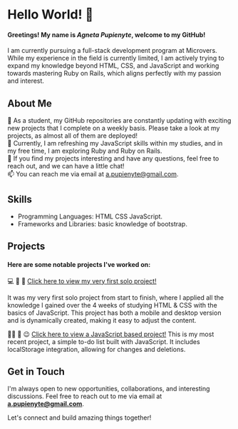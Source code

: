 # Hello World! 👋


 
#### Greetings! My name is ***Agneta Pupienyte***, welcome to my GitHub!
I am currently pursuing a full-stack development program at Microvers. While my experience in the field is currently limited, I am actively trying to expand my knowledge beyond HTML, CSS, and JavaScript and working towards mastering Ruby on Rails, which aligns perfectly with my passion and interest.

## About Me

🔭 As a student, my GitHub repositories are constantly updating with exciting new projects that I complete on a weekly basis. Please take a look at my projects, as almost all of them are deployed!<br>
🌱  Currently, I am refreshing my JavaScript skills within my studies, and in my free time, I am exploring Ruby and Ruby on Rails.<br>
💬  If you find my projects interesting and have any questions, feel free to reach out, and we can have a little chat!<br>
📫 You can reach me via email at a.pupienyte@gmail.com.<br>

## Skills

- Programming Languages: HTML CSS JavaScript.
- Frameworks and Libraries: basic knowledge of bootstrap.


## Projects

#### Here are some notable projects I've worked on:

 💻 💾 🤩 [Click here to view my very first solo project!](https://agneta1991.github.io/Capstone_project/) <br>

It was my very first solo project from start to finish, where I applied all the knowledge I gained over the 4 weeks of studying HTML & CSS with the basics of JavaScript. This project has both a mobile and desktop version and is dynamically created, making it easy to adjust the content.

👩‍💻 💃 😉  [Click here to view a JavaScript based project!](https://agneta1991.github.io/to-do-list/dist/)
This is my most recent project, a simple to-do list built with JavaScript. It includes localStorage integration, allowing for changes and deletions.

## Get in Touch

I'm always open to new opportunities, collaborations, and interesting discussions. Feel free to reach out to me via email at **a.pupienyte@gmail.com**.

Let's connect and build amazing things together!

